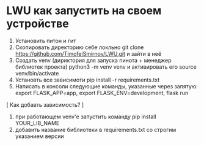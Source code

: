 # LWU как запустить на своем устройстве

1. Установить питон и гит
2. Скопировать директорию себе локльно git clone https://github.com/TimofeiSmirnov/LWU.git и зайти в неё
3. Создать venv (дириктория для запуска пинота + менеджер библиотек проекта) python3 -m venv venv и активировать его source venv/bin/activate
4. Установть все зависимоти pip install -r requirements.txt
5. Написать в консоли следующие команды, указанные через запятую: export FLASK_APP=app, export FLASK_ENV=development, flask run


[ Как добавть зависимость? ]

1. при работающем venv'е запустить команду pip install YOUR_LIB_NAME
2. добавить название библиотеки в requirements.txt cо строгим указанием версии
